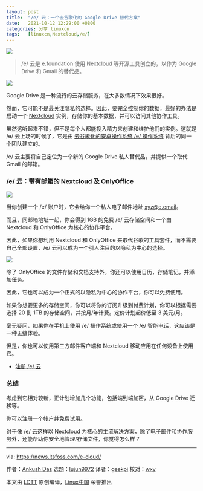 ```yaml
---
layout: post
title:	"/e/ 云：一个去谷歌化的 Google Drive 替代方案"
date:	2021-10-12 12:29:00 +0800 
categories:	分享 linuxcn 
tags:	[linuxcn,Nextcloud,/e/]
---
```



![](/Asserts/Images//attachment/album/202110/12/122933awf0z9vnqdzslv1q.jpg)



> 
> /e/ 云是 e.foundation 使用 Nextcloud 等开源工具创立的，以作为 Google Drive 和 Gmail 的替代品。
> 
> 
> 


![](/Asserts/Images//attachment/album/202110/12/122940to6rre7ekmi8ksxs.png)


Google Drive 是一种流行的云存储服务，在大多数情况下效果很好。


然而，它可能不是最关注隐私的选择。因此，要完全控制你的数据，最好的办法是启动一个 [Nextcloud](https://itsfoss.com/nextcloud/) 实例，存储你的基本数据，并可以访问其他协作工具。


虽然这听起来不错，但不是每个人都能投入精力来创建和维护他们的实例。这就是 /e/ 云上场的时候了，它是由 [去谷歌化的安卓操作系统 /e/ 操作系统](https://itsfoss.com/e-os-review/) 背后的同一个团队建立的。


/e/ 云主要将自己定位为一个新的 Google Drive 私人替代品，并提供一个取代 Gmail 的邮箱。


### /e/ 云：带有邮箱的 Nextcloud 及 OnlyOffice


![](/Asserts/Images//attachment/album/202110/12/122941axxs9kxocq2512zx.png)


当你创建一个 /e/ 账户时，它会给你一个私人电子邮件地址 [xyz@e.email](mailto:xyz@e.email)。


而且，同邮箱地址一起，你会得到 1GB 的免费 /e/ 云存储空间和一个由 Nextcloud 和 OnlyOffice 为核心的协作平台。


因此，如果你想利用 Nextcloud 和 OnlyOffice 来取代谷歌的工具套件，而不需要自己全部设置，/e/ 云可以成为一个引人注目的以隐私为中心的选择。


![](/Asserts/Images//attachment/album/202110/12/122943xcbc4oed4bx0tqqq.png)


除了 OnlyOffice 的文件存储和文档支持外，你还可以使用日历，存储笔记，并添加任务。


因此，它也可以成为一个正式的以隐私为中心的协作平台，你可以免费使用。


如果你想要更多的存储空间，你可以将你的订阅升级到付费计划，你可以根据需要选择 20 到 1TB 的存储空间，并按月/年计费。定价计划起价低至 3 美元/月。


毫无疑问，如果你在手机上使用 /e/ 操作系统或使用一个 /e/ 智能电话，这应该是一种无缝体验。


但是，你也可以使用第三方邮件客户端和 Nextcloud 移动应用在任何设备上使用它。


* [注册 /e/ 云](https://e.foundation/e-email-invite/)


### 总结


考虑到它相对较新，正计划增加几个功能，包括端到端加密，从 Google Drive 迁移等。


你可以注册一个帐户并免费试用。


对于像 /e/ 云这样以 Nextcloud 为核心的主流解决方案，除了电子邮件和协作服务外，还能帮助你安全地管理/存储文件，你觉得怎么样？




---


via: <https://news.itsfoss.com/e-cloud/>


作者：[Ankush Das](https://news.itsfoss.com/author/ankush/) 选题：[lujun9972](https://github.com/lujun9972) 译者：[geekpi](https://github.com/geekpi) 校对：[wxy](https://github.com/wxy)


本文由 [LCTT](https://github.com/LCTT/TranslateProject) 原创编译，[Linux中国](https://linux.cn/) 荣誉推出
